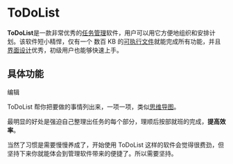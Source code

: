 # ToDoList

**ToDoList**是一款非常优秀的[任务管理](https://baike.baidu.com/item/任务管理/10163240)软件，用户可以用它方便地组织和安排计划。该软件短小精悍，仅有一个 数百 KB 的[可执行文件](https://baike.baidu.com/item/可执行文件)就能完成所有功能，并且[界面设计](https://baike.baidu.com/item/界面设计/2155896)优秀，初级用户也能够快速上手。

## 具体功能

编辑

ToDoList 帮你把要做的事情列出来，一项一项，类似[思维导图](https://baike.baidu.com/item/思维导图)。

最明显的好处是强迫自己整理出任务的每个部分，理顺后按部就班的完成，**提高效率**。

当然了习惯是需要慢慢养成了，开始使用 ToDoList 这样的软件会觉得很费劲，但坚持下来你就能体会到管理软件带来的便捷了。所以需要坚持。

